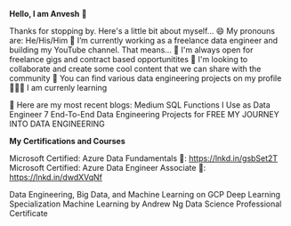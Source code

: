 **Hello, I am Anvesh** 👋

Thanks for stopping by. Here's a little bit about myself...
😄 My pronouns are: He/His/Him
🔭 I’m currently working as a freelance data engineer and building my YouTube channel. That means...
👯 I'm always open for freelance gigs and contract based opportunitites
💬 I'm looking to collaborate and create some cool content that we can share with the community
🤘 You can find various data engineering projects on my profile
🧑🏻‍🏫 I am currenly learning


📝 Here are my most recent blogs:
Medium
SQL Functions I Use as Data Engineer
7 End-To-End Data Engineering Projects for FREE
MY JOURNEY INTO DATA ENGINEERING

**My Certifications and Courses**

Microsoft Certified: Azure Data Fundamentals 🔗: https://lnkd.in/gsbSet2T
Microsoft Certified: Azure Data Engineer Associate 🔗: https://lnkd.in/dwdXVqNf 


Data Engineering, Big Data, and Machine Learning on GCP
Deep Learning Specialization
Machine Learning by Andrew Ng
Data Science Professional Certificate

